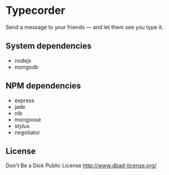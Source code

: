 # Typecorder
Send a message to your friends — and let them see you type it.

## System dependencies
* nodejs
* mongodb

## NPM dependencies
* express
* jade
* nib
* mongoose
* stylus
* negotiator

## License
Don't Be a Dick Public License
http://www.dbad-license.org/
